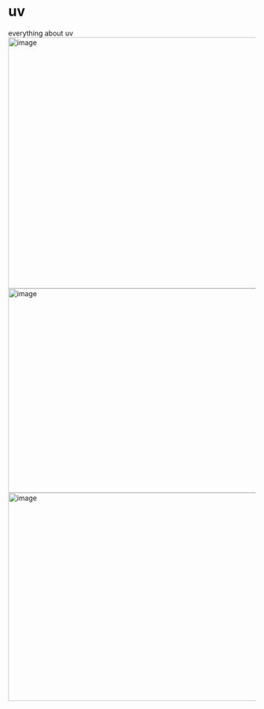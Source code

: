 # uv
everything about uv
<img width="595" height="510" alt="image" src="https://github.com/user-attachments/assets/6e758971-c617-460e-9600-712156ab75e4" />
<img width="547" height="415" alt="image" src="https://github.com/user-attachments/assets/465dbeeb-f4c3-42ad-9c9d-f7cb5cf8f15d" />
<img width="553" height="423" alt="image" src="https://github.com/user-attachments/assets/7fc2e116-da83-46bd-9e99-0e43b8de91fb" />
